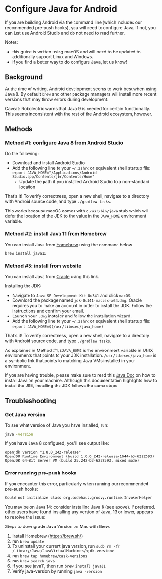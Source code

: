 # Configure Java for Android
If you are building Android via the command line (which includes our recommended pre-push hooks), you will need to configure Java. If not, you can just use Android Studio and do not need to read further.

Notes:
- this guide is written using macOS and will need to be updated to additionally support Linux and Windows.
- if you find a better way to do configure Java, let us know!

## Background
At the time of writing, Android development seems to work best when using Java 8. By default `brew` and other package managers will install more recent versions that may throw errors during development.

Caveat: Robolectric warns that Java 9 is needed for certain functionality. This seems inconsistent with the rest of the Android ecosystem, however.

## Methods
### Method #1: configure Java 8 from Android Studio
Do the following:
* Download and install Android Studio
* Add the following line to your `~/.zshrc` or equivalent shell startup file: `export JAVA_HOME="/Applications/Android Studio.app/Contents/jbr/Contents/Home"`
  * Update the path if you installed Android Studio to a non-standard location

That's it! To verify correctness, open a new shell, navigate to a directory with Android source code, and type `./gradlew tasks`.

This works because macOS comes with a `/usr/bin/java` stub which will defer the location of the JDK to the value in the `JAVA_HOME` environment variable.

### Method #2: install Java 11 from Homebrew
You can install Java from [Homebrew]([url](https://brew.sh/)) using the command below.

```bash
brew install java11
```

### Method #3: install from website
You can install Java from
[Oracle](https://www.oracle.com/java/technologies/downloads/#java8-mac)
using this link.

Installing the JDK:
* Navigate to `Java SE Development Kit 8u341` and click `macOS`.
* Download the package named `jdk-8u341-macosx-x64.dmg`. Oracle requires you to
  make an account in order to install the JDK. Follow the instructions and
  confirm your email.
* Launch your `.dmg` installer and follow the installation wizard.
* Add the following line to your `~/.zshrc` or equivalent shell startup file: `export JAVA_HOME=$(/usr/libexec/java_home)`

That's it! To verify correctness, open a new shell, navigate to a directory with Android source code, and type `./gradlew tasks`.

As explained in Method #1, `$JAVA_HOME` is the environment variable
in UNIX environments that points to your JDK installation.
`/usr/libexec/java_home` is a symbolic link that points to matching Java VMs
installed in your environment.

If you are having trouble, please make sure to read this [Java
Doc](https://www.java.com/en/download/help/mac_install.html) on how to install
Java on your machine. Although this documentation highlights how to install the
JRE, installing the JDK follows the same steps.

## Troubleshooting
### Get Java version
To see what version of Java you have installed, run:
```sh
java -version
```

If you have Java 8 configured, you'll see output like:
```
openjdk version "1.8.0_242-release"
OpenJDK Runtime Environment (build 1.8.0_242-release-1644-b3-6222593)
OpenJDK 64-Bit Server VM (build 25.242-b3-6222593, mixed mode)
```

### Error running pre-push hooks
If you encounter this error, particularly when running our recommended pre-push hooks:
```
Could not initialize class org.codehaus.groovy.runtime.InvokerHelper
```

You may be on Java 14: consider installing Java 8 (see above). If preferred, other users have found installing any version of Java, 13 or lower, appears to resolve the issue:

Steps to downgrade Java Version on Mac with Brew:
1. Install Homebrew (https://brew.sh/)
2. run ```brew update```
3. To uninstall your current java version, run ```sudo rm -fr
   /Library/Java/JavaVirtualMachines/<jdk-version>```
4. run ```brew tap homebrew/cask-versions```
5. run ```brew search java```
6. If you see java11, then run ```brew install java11```
7. Verify java-version by running ```java -version```
